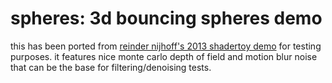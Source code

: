 # spheres: 3d bouncing spheres demo

this has been ported from [reinder nijhoff's 2013 shadertoy
demo](https://www.shadertoy.com/view/lsX3DH) for testing purposes. it features
nice monte carlo depth of field and motion blur noise that can be the base for
filtering/denoising tests.
